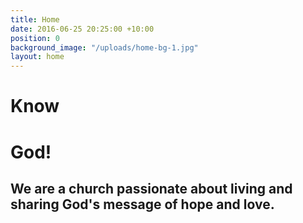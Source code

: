 ```yaml
---
title: Home
date: 2016-06-25 20:25:00 +10:00
position: 0
background_image: "/uploads/home-bg-1.jpg"
layout: home
---
```


# Know

# God!

## We are a church passionate about living and sharing God's message of hope and love.
